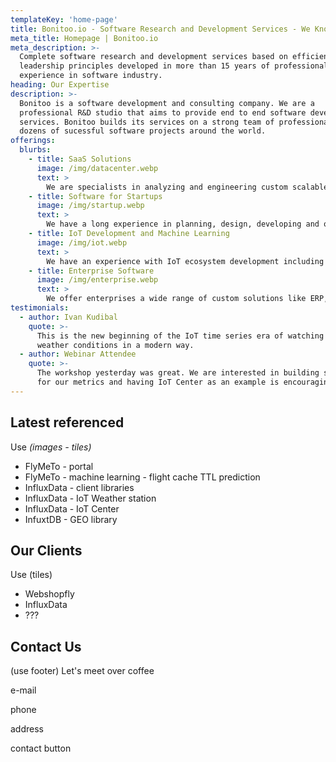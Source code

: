 ```yaml
---
templateKey: 'home-page'
title: Bonitoo.io - Software Research and Development Services - We Know How to Do IT Right
meta_title: Homepage | Bonitoo.io
meta_description: >-
  Complete software research and development services based on efficient
  leadership principles developed in more than 15 years of professional
  experience in software industry.
heading: Our Expertise
description: >-
  Bonitoo is a software development and consulting company. We are a
  professional R&D studio that aims to provide end to end software development projects and
  services. Bonitoo builds its services on a strong team of professionals, who delivered
  dozens of sucessful software projects around the world.
offerings:
  blurbs:
    - title: SaaS Solutions
      image: /img/datacenter.webp
      text: >
        We are specialists in analyzing and engineering custom scalable SaaS products with 3rd party services integration.
    - title: Software for Startups
      image: /img/startup.webp
      text: >
        We have a long experience in planning, design, developing and operating MVPs for startups and small businesses ready to enter the market.
    - title: IoT Development and Machine Learning
      image: /img/iot.webp
      text: >
        We have an experience with IoT ecosystem development including IoT devices, libraries for IoT devices, IoT portals, monitoring solutions and time series series analysis.
    - title: Enterprise Software
      image: /img/enterprise.webp
      text: >
        We offer enterprises a wide range of custom solutions like ERP, CRM, HRM, automated billing and payment systems to meet various business objectives.
testimonials:
  - author: Ivan Kudibal
    quote: >-
      This is the new beginning of the IoT time series era of watching the Earth
      weather conditions in a modern way.
  - author: Webinar Attendee
    quote: >-
      The workshop yesterday was great. We are interested in building some custom visualizations
      for our metrics and having IoT Center as an example is encouraging.
---
```


## Latest referenced

Use *(images - tiles)*

* FlyMeTo - portal
* FlyMeTo - machine learning - flight cache TTL prediction
* InfluxData - client libraries
* InfluxData - IoT Weather station
* InfluxData - IoT Center
* InfuxtDB -  GEO library

## Our Clients

Use (tiles)

* Webshopfly
* InfluxData
* ???

## Contact Us

(use footer)
Let's meet over coffee

e-mail

phone

address

contact button


